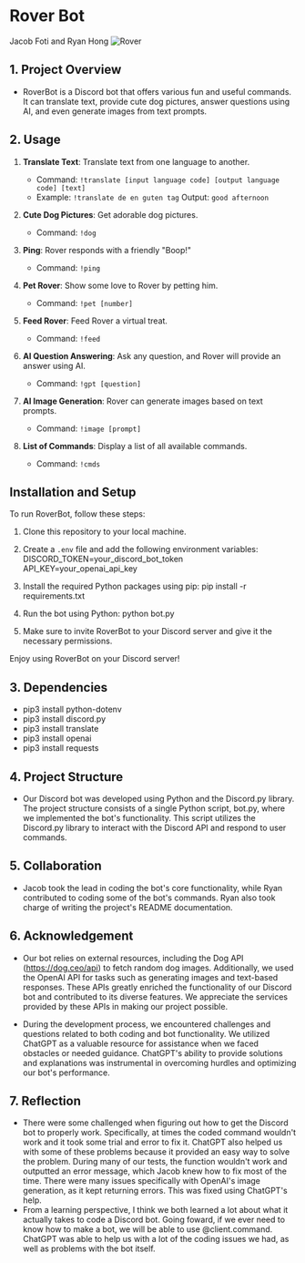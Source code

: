 # Rover Bot
Jacob Foti and Ryan Hong 
![Rover](https://www.google.com/imgres?imgurl=https%3A%2F%2Fwww.gather-cowork.com%2Fwp-content%2Fuploads%2F2021%2F06%2Fhappy-pup-1.png&tbnid=Bt82WdGAkL5wuM&vet=12ahUKEwilgMfylYODAxULNlkFHRAwAPoQMygAegQIARB0..i&imgrefurl=https%3A%2F%2Fwww.gather-cowork.com%2Fsigns-your-dog-is-happy%2F&docid=W06_Jl3mCbSxOM&w=800&h=507&q=happy%20dog&ved=2ahUKEwilgMfylYODAxULNlkFHRAwAPoQMygAegQIARB0)
## 1. Project Overview 
- RoverBot is a Discord bot that offers various fun and useful commands. It can translate text, provide cute dog pictures, answer questions using AI, and even generate images from text prompts.

## 2. Usage 
1. **Translate Text**: Translate text from one language to another.
   - Command: `!translate [input language code] [output language code] [text]`
   - Example: `!translate de en guten tag`
   Output: `good afternoon`
   
2. **Cute Dog Pictures**: Get adorable dog pictures.
   - Command: `!dog`

3. **Ping**: Rover responds with a friendly "Boop!"
   - Command: `!ping`

4. **Pet Rover**: Show some love to Rover by petting him.
   - Command: `!pet [number]`

5. **Feed Rover**: Feed Rover a virtual treat.
   - Command: `!feed`

6. **AI Question Answering**: Ask any question, and Rover will provide an answer using AI.
   - Command: `!gpt [question]`

7. **AI Image Generation**: Rover can generate images based on text prompts.
   - Command: `!image [prompt]`

8. **List of Commands**: Display a list of all available commands.
   - Command: `!cmds`

## Installation and Setup

To run RoverBot, follow these steps:

1. Clone this repository to your local machine.

2. Create a `.env` file and add the following environment variables:
DISCORD_TOKEN=your_discord_bot_token
API_KEY=your_openai_api_key

3. Install the required Python packages using pip:
pip install -r requirements.txt

4. Run the bot using Python:
python bot.py

5. Make sure to invite RoverBot to your Discord server and give it the necessary permissions.

Enjoy using RoverBot on your Discord server!

## 3. Dependencies 
- pip3 install python-dotenv
- pip3 install discord.py
- pip3 install translate
- pip3 install openai
- pip3 install requests
  
## 4. Project Structure
- Our Discord bot was developed using Python and the Discord.py library. The project structure consists of a single Python script, bot.py, where we implemented the bot's functionality. This script utilizes the Discord.py library to interact with the Discord API and respond to user commands.


## 5. Collaboration 
- Jacob took the lead in coding the bot's core functionality, while Ryan contributed to coding some of the bot's commands. Ryan also took charge of writing the project's README documentation.

## 6. Acknowledgement 
- Our bot relies on external resources, including the Dog API (https://dog.ceo/api) to fetch random dog images. Additionally, we used the OpenAI API for tasks such as generating images and text-based responses. These APIs greatly enriched the functionality of our Discord bot and contributed to its diverse features. We appreciate the services provided by these APIs in making our project possible.

- During the development process, we encountered challenges and questions related to both coding and bot functionality. We utilized ChatGPT as a valuable resource for assistance when we faced obstacles or needed guidance. ChatGPT's ability to provide solutions and explanations was instrumental in overcoming hurdles and optimizing our bot's performance.

## 7. Reflection 
- There were some challenged when figuring out how to get the Discord bot to properly work. Specifically, at times the coded command wouldn't work and it took some trial and error to fix it. ChatGPT also helped us with some of these problems because it provided an easy way to solve the problem. During many of our tests, the function wouldn't work and outputted an error message, which Jacob knew how to fix most of the time. There were many issues specifically with OpenAI's image generation, as it kept returning errors. This was fixed using ChatGPT's help.
- From a learning perspective, I think we both learned a lot about what it actually takes to code a Discord bot. Going foward, if we ever need to know how to make a bot, we will be able to use @client.command. ChatGPT was able to help us with a lot of the coding issues we had, as well as problems with the bot itself. 
